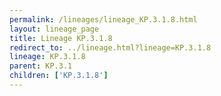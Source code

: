 ```yaml
---
permalink: /lineages/lineage_KP.3.1.8.html
layout: lineage_page
title: Lineage KP.3.1.8
redirect_to: ../lineage.html?lineage=KP.3.1.8
lineage: KP.3.1.8
parent: KP.3.1
children: ['KP.3.1.8']
---
```


